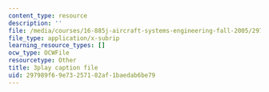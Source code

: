 ```yaml
---
content_type: resource
description: ''
file: /media/courses/16-885j-aircraft-systems-engineering-fall-2005/297989f69e73257182af1baedab6be79_FB0pyYTs2mw.srt
file_type: application/x-subrip
learning_resource_types: []
ocw_type: OCWFile
resourcetype: Other
title: 3play caption file
uid: 297989f6-9e73-2571-82af-1baedab6be79
---
```

